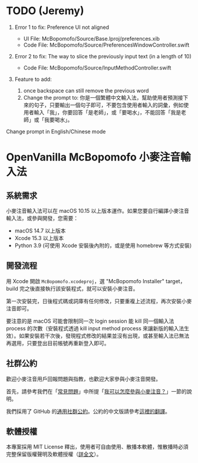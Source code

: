 # TODO (Jeremy)

1. Error 1 to fix: Preference UI not aligned
    - UI File: McBopomofo/Source/Base.lproj/preferences.xib
    - Code File: McBopomofo/Source/PreferencesWindowController.swift

2. Error 2 to fix: The way to slice the previously input text (in a length of 10)
    - Code File: McBopomofo/Source/InputMethodController.swift

3. Feature to add:
    1. once backspace can still remove the previous word
    2. Change the prompt to: 你是一個繁體中文輸入法，幫助使用者預測接下來的句子，只要輸出一個句子即可，不要包含使用者輸入的詞彙，例如使用者輸入「我」，你要回答「是老師」，或「要喝水」，不能回答「我是老師」或「我要喝水」。

Change prompt in English/Chinese mode
# OpenVanilla McBopomofo 小麥注音輸入法

## 系統需求

小麥注音輸入法可以在 macOS 10.15 以上版本運作。如果您要自行編譯小麥注音輸入法，或參與開發，您需要：

- macOS 14.7 以上版本
- Xcode 15.3 以上版本
- Python 3.9 (可使用 Xcode 安裝後內附的，或是使用 homebrew 等方式安裝)

## 開發流程

用 Xcode 開啟 `McBopomofo.xcodeproj`，選 "McBopomofo Installer" target，build 完之後直接執行該安裝程式，就可以安裝小麥注音。

第一次安裝完，日後程式碼或詞庫有任何修改，只要重複上述流程，再次安裝小麥注音即可。

要注意的是 macOS 可能會限制同一次 login session 能 kill 同一個輸入法 process 的次數（安裝程式透過 kill input method process 來讓新版的輸入法生效）。如果安裝若干次後，發現程式修改的結果並沒有出現，或甚至輸入法已無法再選用，只要登出目前帳號再重新登入即可。

## 社群公約

歡迎小麥注音用戶回報問題與指教，也歡迎大家參與小麥注音開發。

首先，請參考我們在「[常見問題](https://github.com/openvanilla/McBopomofo/wiki/常見問題)」中所提「[我可以怎麼參與小麥注音？](https://github.com/openvanilla/McBopomofo/wiki/常見問題#我可以怎麼參與小麥注音)」一節的說明。

我們採用了 GitHub 的[通用社群公約](https://github.com/openvanilla/McBopomofo/blob/master/CODE_OF_CONDUCT.md)。公約的中文版請參考[這裡的翻譯](https://www.contributor-covenant.org/zh-tw/version/1/4/code-of-conduct/)。

## 軟體授權

本專案採用 MIT License 釋出，使用者可自由使用、散播本軟體，惟散播時必須完整保留版權聲明及軟體授權（[詳全文](https://github.com/openvanilla/McBopomofo/blob/master/LICENSE.txt)）。
